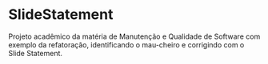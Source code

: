# SlideStatement
Projeto acadêmico da matéria de Manutenção e Qualidade de Software com exemplo da refatoração, identificando o mau-cheiro e corrigindo com o Slide Statement.
